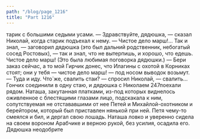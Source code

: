 ```yaml
---
path: "/blog/page_1216"
title: "Part 1216"
---
```


тарик с большими седыми усами.
— Здравствуйте, дядюшка, — сказал Николай, когда старик подъехал к нему.
— Чистое дело марш!... Так и знал, — заговорил дядюшка (это был дальний родственник, небогатый сосед Ростовых), — так и знал, что не вытерпишь, и хорошо, что едешь. Чистое дело марш! (Это была любимая поговорка дядюшки.) — Бери заказ сейчас, а то мой Гирчик донес, что Илагины с охотой в Корниках стоят; они у тебя — чистое дело марш! — под носом выводок возьмут.
— Туда и иду. Что́ же, свалить стаи? — спросил Николай, — свалить...
Гончих соединили в одну стаю, и дядюшка с Николаем 247поехали рядом. Наташа, закутанная платками, из-под которых виднелось оживленное с блестящими глазами лицо, подскакала к ним, сопутствуемая не отстававшими от нее Петей и Михайлой-охотником и берейтором, который был приставлен нянькой при ней. Петя чему-то смеялся и бил, и дергал свою лошадь. Наташа ловко и уверенно сидела на своем вороном Арабчике и верною рукой, без усилия, осадила его.
Дядюшка неодобрите
